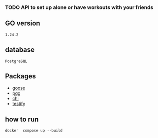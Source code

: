 ### TODO API to set up alone or have workouts with your friends

## GO version
`1.24.2`

## database
 `PostgreSQL`

## Packages
- [goose](https://github.com/pressly/goose)
- [pgx](https://github.com/jackc/pgx)
- [chi](https://github.com/go-chi/chi)
- [testify](https://github.com/stretchr/testify)

## how to run
`docker  compose up --build`